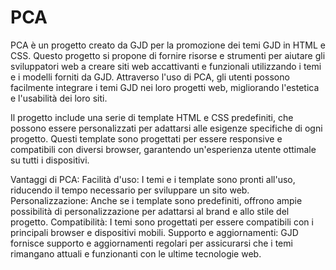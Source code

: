 # PCA
PCA è un progetto creato da GJD per la promozione dei temi GJD in HTML e CSS. Questo progetto si propone di fornire risorse e strumenti per aiutare gli sviluppatori web a creare siti web accattivanti e funzionali utilizzando i temi e i modelli forniti da GJD. Attraverso l'uso di PCA, gli utenti possono facilmente integrare i temi GJD nei loro progetti web, migliorando l'estetica e l'usabilità dei loro siti.

Il progetto include una serie di template HTML e CSS predefiniti, che possono essere personalizzati per adattarsi alle esigenze specifiche di ogni progetto. Questi template sono progettati per essere responsive e compatibili con diversi browser, garantendo un'esperienza utente ottimale su tutti i dispositivi.

Vantaggi di PCA:
Facilità d'uso: I temi e i template sono pronti all'uso, riducendo il tempo necessario per sviluppare un sito web.
Personalizzazione: Anche se i template sono predefiniti, offrono ampie possibilità di personalizzazione per adattarsi al brand e allo stile del progetto.
Compatibilità: I temi sono progettati per essere compatibili con i principali browser e dispositivi mobili.
Supporto e aggiornamenti: GJD fornisce supporto e aggiornamenti regolari per assicurarsi che i temi rimangano attuali e funzionanti con le ultime tecnologie web.
